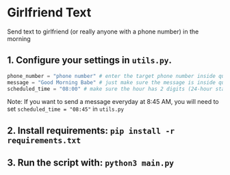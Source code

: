 # Girlfriend Text
Send text to girlfriend (or really anyone with a phone number) in the morning

## 1. Configure your settings in `utils.py`.
```py
phone_number = "phone number" # enter the target phone number inside quotation marks. use the format "+15555555555"
message = "Good Morning Babe" # just make sure the message is inside quotation marks. An example is "Did you sleep well?"
scheduled_time = "08:00" # make sure the hour has 2 digits (24-hour standard).
```

Note: If you want to send a message everyday at 8:45 AM, you will need to set `scheduled_time = "08:45"` in `utils.py`

## 2. Install requirements: `pip install -r requirements.txt`

## 3. Run the script with: `python3 main.py`
